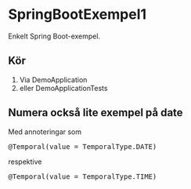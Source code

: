 # SpringBootExempel1
Enkelt Spring Boot-exempel.
## Kör
1. Via DemoApplication
2. eller DemoApplicationTests

## Numera också lite exempel på date
Med annoteringar som  <pre>@Temporal(value = TemporalType.DATE)</pre>
respektive 
<pre>@Temporal(value = TemporalType.TIME)</pre>
